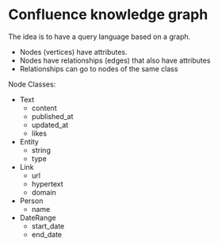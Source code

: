 # Confluence knowledge graph

The idea is to have a query language based on a graph.
- Nodes (vertices) have attributes.
- Nodes have relationships (edges) that also have attributes
- Relationships can go to nodes of the same class

Node Classes:
- Text
  - content
  - published_at
  - updated_at
  - likes
- Entity
  - string
  - type
- Link
  - url
  - hypertext
  - domain
- Person
  - name
- DateRange
  - start_date
  - end_date



























